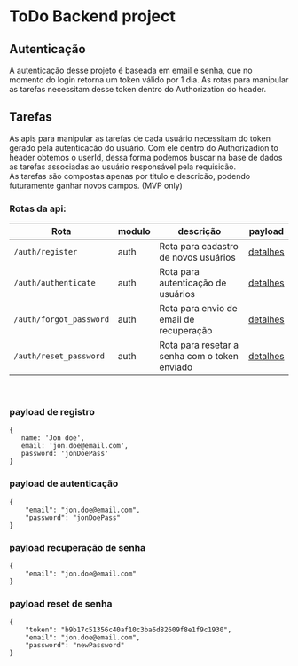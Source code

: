 # ToDo Backend project

## Autenticação
A autenticação desse projeto é baseada em email e senha, que no momento do login retorna um token válido por 1 dia. As rotas para manipular as tarefas necessitam desse token dentro do Authorization do header.

## Tarefas
As apis para manipular as tarefas de cada usuário necessitam do token gerado pela autenticacão do usuário. Com ele dentro do Authorizadion to header obtemos o userId, dessa forma podemos buscar na base de dados as tarefas associadas ao usuário responsável pela requisicão.<br>
As tarefas são compostas apenas por titulo e descricão, podendo futuramente ganhar novos campos. (MVP only)

### Rotas da api: <br>
| Rota | modulo | descrição | payload |
|---|---|-----|---|
|```/auth/register```|auth|Rota para cadastro de novos usuários|[detalhes](#payload-de-registro) |
|```/auth/authenticate```|auth|Rota para autenticação de usuários |[detalhes](#payload-de-autenticação) |
|```/auth/forgot_password```|auth|Rota para envio de email de recuperação |[detalhes](#payload-recuperação-de-senha) |
|```/auth/reset_password```|auth|Rota para resetar a senha com o token enviado |[detalhes](#payload-reset-de-senha) |


<br>

### payload de registro
 ```
{
	name: 'Jon doe',
	email: 'jon.doe@email.com',
	password: 'jonDoePass'
}
```

### payload de autenticação
```
{
	"email": "jon.doe@email.com",
	"password": "jonDoePass"
}
```

### payload recuperação de senha
```
{
	"email": "jon.doe@email.com"
}
```

### payload reset de senha
```
{
	"token": "b9b17c51356c40af10c3ba6d82609f8e1f9c1930",
	"email": "jon.doe@email.com",
	"password": "newPassword"
}
```
